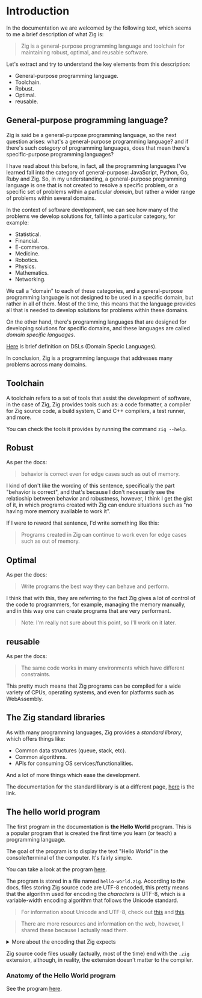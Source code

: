 # Introduction

In the documentation we are welcomed by the following text, which seems to me
a brief description of what Zig is:

> Zig is a general-purpose programming language and toolchain for
> maintaining robust, optimal, and reusable software.

Let's extract and try to understand the key elements from this description:

- General-purpose programming language.
- Toolchain.
- Robust.
- Optimal.
- reusable.

## General-purpose programming language?

Zig is said be a general-purpose programming language, so the next question arises:
what's a general-purpose programming language? and if there's such _category_ of
programming languages, does that mean there's specific-purpose programming languages?

I have read about this before, in fact, all the programming languages I've learned
fall into the category of general-purpose: JavaScript, Python, Go, Ruby and Zig. So,
in my understanding, a general-purpose programming language is one that is not created
to resolve a specific problem, or a specific set of problems within a particular _domain_,
but rather a wider range of problems within several domains.

In the context of software development, we can see how many of the problems we develop
solutions for, fall into a particular category, for example:

- Statistical.
- Financial.
- E-commerce.
- Medicine.
- Robotics.
- Physics.
- Mathematics.
- Networking.

We call a "domain" to each of these categories, and a general-purpose programming language is
not designed to be used in a specific domain, but rather in all of them. Most of the time, this
means that the language provides all that is needed to develop solutions for problems within
these domains.

On the other hand, there's programming languages that are designed for developing solutions
for specific domains, and these languages are called _domain specific languages_.

[Here](https://developer.mozilla.org/en-US/docs/Glossary/DSL/Domain_specific_language)
is brief definition on DSLs (Domain Specic Languages).

In conclusion, Zig is a programming language that addresses many problems across
many domains.

## Toolchain

A toolchain refers to a set of tools that assist the development of software,
in the case of Zig, Zig provides tools such as: a code formatter, a compiler
for Zig source code, a build system, C and C++ compilers, a test runner, and more.

You can check the tools it provides by running the command `zig --help`.

## Robust

As per the docs:

> behavior is correct even for edge cases such as out of memory.

I kind of don't like the wording of this sentence, specifically the part "behavior is correct",
and that's because I don't necessarily see the relatioship between behavior and robustness, however,
I think I get the gist of it, in which programs created with Zig can endure situations such as
"no having more memory available to work it".

If I were to reword that sentence, I'd write something like this:

> Programs created in Zig can continue to work even for edge cases
> such as out of memory.

## Optimal

As per the docs:

> Write programs the best way they can behave and perform.

I think that with this, they are referring to the fact Zig gives
a lot of control of the code to programmers, for example, managing
the memory manually, and in this way one can create programs that are
very performant.

> Note: I'm really not sure about this point, so I'll work on it later.

## reusable

As per the docs:

> The same code works in many environments which have different constraints.

This pretty much means that Zig programs can be compiled for a wide variety of
CPUs, operating systems, and even for platforms such as WebAssembly.

## The Zig standard libraries

As with many programming languages, Zig provides a _standard library_, which offers
things like:

- Common data structures (queue, stack, etc).
- Common algorithms.
- APIs for consuming OS services/functionalities.

And a lot of more things which ease the development.

The documentation for the standard library is at a different page,
[here](https://ziglang.org/documentation/master/std/) is the link.

## The hello world program

The first program in the documentation is **the Hello World** program.
This is a popular program that is created the first time you learn (or teach)
a programming language.

The goal of the program is to display the text "Hello World" in the console/terminal
of the computer. It's fairly simple.

You can take a look at the program [here](./hello-world.zig).

The program is stored in a file named `hello-world.zig`. According to the docs,
files storing Zig source code are UTF-8 encoded, this pretty means that the algorithm
used for encoding the _characters_ is UTF-8, which is a variable-width encoding algorithm
that follows the Unicode standard.

> For information about Unicode and UTF-8, check out [this](https://blog.hubspot.com/website/what-is-utf-8)
> and [this](https://deliciousbrains.com/how-unicode-works/).

> There are more resources and information on the web, however, I shared
> these because I actually read them.

<details>
  <summary>More about the encoding that Zig expects</summary>

  Zig expects the files containing Zig source code to encoded with UTF-8.

  For example, the file [here](./hello-world-utf16.zig) is encoded with UTF-16,
  try executing that program with `zig run ./hello-world-utf16.zig`. In my case,
  I am getting the following error:

  ![Screenshot with error](../assets/hello-world-utf16-error.png)
</details>

Zig source code files usually (actually, most of the time) end with the `.zig`
extension, although, in reality, the extension doesn't matter to the compiler.

### Anatomy of the Hello World program

See the program [here](./hello-world.zig).

